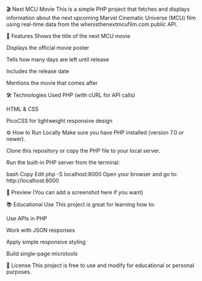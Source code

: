 🎬 Next MCU Movie
This is a simple PHP project that fetches and displays information about the next upcoming Marvel Cinematic Universe (MCU) film using real-time data from the whenisthenextmcufilm.com public API.

📌 Features
Shows the title of the next MCU movie

Displays the official movie poster

Tells how many days are left until release

Includes the release date

Mentions the movie that comes after

🛠 Technologies Used
PHP (with cURL for API calls)

HTML & CSS

PicoCSS for lightweight responsive design

⚙️ How to Run Locally
Make sure you have PHP installed (version 7.0 or newer).

Clone this repository or copy the PHP file to your local server.

Run the built-in PHP server from the terminal:

bash
Copy
Edit
php -S localhost:8000
Open your browser and go to: http://localhost:8000

📸 Preview
(You can add a screenshot here if you want)

📚 Educational Use
This project is great for learning how to:

Use APIs in PHP

Work with JSON responses

Apply simple responsive styling

Build single-page microtools

📝 License
This project is free to use and modify for educational or personal purposes.

